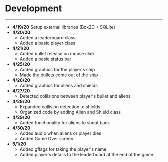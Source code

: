 # Development

---

 - **4/19/20** Setup external libraries (Box2D + SQLite)
 - **4/20/20**
    - Added a leaderboard class
    - Added a basic player class
 - **4/21/20**
    - Added bullet release on mouse click
    - Added a basic status bar            
- **4/25/20**
   - Added graphics for the player's ship
   - Made the bullets come out of the ship
- **4/26/20**
   - Added graphics for aliens and shields
- **4/27/20**
   - Detected collisions between player's bullet and aliens
- **4/28/20**
   - Expanded collision detection to shields
   - Organized code by adding Alien and Shield class   
- **4/29/20**
   - Added functionality for aliens to shoot back
- **4/30/20**
   - Added audio when aliens or player dies
   - Added Game Over screen   
- **5/1/20**
   - Added gflags for taking the player's name
   - Added player's details to the leaderboard at the end of the game   

